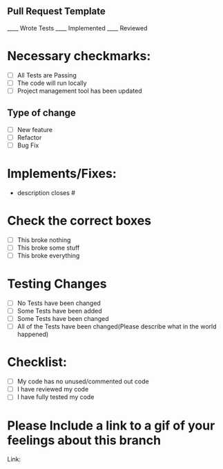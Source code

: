 ## Pull Request Template

____ Wrote Tests
____ Implemented
____ Reviewed


# Necessary checkmarks:
- [ ] All Tests are Passing
- [ ] The code will run locally
- [ ] Project management tool has been updated

## Type of change
- [ ] New feature
- [ ] Refactor
- [ ] Bug Fix

# Implements/Fixes:
* description
closes #

# Check the correct boxes

- [ ] This broke nothing
- [ ] This broke some stuff
- [ ] This broke everything

# Testing Changes
- [ ] No Tests have been changed
- [ ] Some Tests have been added
- [ ] Some Tests have been changed
- [ ] All of the Tests have been changed(Please describe what in the world happened)

# Checklist:

- [ ] My code has no unused/commented out code
- [ ] I have reviewed my code
- [ ] I have fully tested my code

# Please Include a link to a gif of your feelings about this branch
Link:
